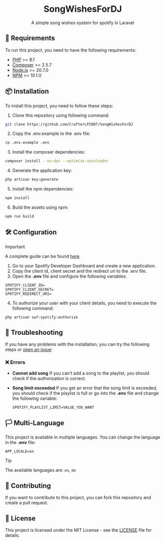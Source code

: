 <div align="center">
    <h1>SongWishesForDJ</h1>
    <p>A simple song wishes system for spotify in Laravel</p>
</div>

## 🔎 Requirements
To run this project, you need to have the following requirements:
- [PHP](https://www.php.net/downloads.php) >= 8.1
- [Composer](https://getcomposer.org/download/) >= 2.5.7
- [Node.js](https://nodejs.org/en/download/package-manager) >= 20.7.0
- [NPM](https://nodejs.org/en/download/package-manager) >= 10.1.0

## 📦 Installation
To install this project, you need to follow these steps:

1. Clone this repository using following command:
```bash
git clone https://github.com/CrafterLP2007/SongWishesForDJ
```

2. Copy the .env.example to the .env file:
```bash
cp .env.example .env
```

3. Install the composer dependencies:
```bash
composer install --no-dev --optimize-autoloader
```

4. Generate the application key:
```bash
php artisan key:generate
```

5. Install the npm dependencies:
```bash
npm install
```

6. Build the assets using npm:
```bash
npm run build
```

## 🛠️ Configuration
> [!IMPORTANT]
> A complete guide can be found [here](https://developer.spotify.com/documentation/web-api/concepts/apps).
1. Go to your Spotify Developer Dashboard and create a new application.
2. Copy the client id, client secret and the redirect uri to the .env file.
3. Open the **.env** file and configure the following variables:
```dotenv
SPOTIFY_CLIENT_ID=
SPOTIFY_CLIENT_SECRET=
SPOTIFY_REDIRECT_URI=
```
4. To authorize your user with your client details, you need to execute the following command:
```bash
php artisan swf:spotify:authorize
```

## 🚀 Troubleshooting
If you have any problems with the installation, you can try the following steps or [open an issue](https://github.com/CrafterLP2007/SongWishesForDJ/issues/new):
### ❌ Errors
- **Cannot add song** 
  If you can't add a song to the playlist, you should check if the authorization is correct.

- **Song limit exceeded**
  If you get an error that the song limit is exceeded, you should check if the playlist is full or go into the **.env** file and change the following variable:
    ```dotenv
    SPOTIFY_PLAYLIST_LIMIT=VALUE_YOU_WANT
    ```
  
## 🏳️ Multi-Language
This project is available in multiple languages. You can change the language in the **.env** file:
```dotenv
APP_LOCALE=en
```
> [!TIP]
> The available languages are: `en`, `de`

## 📝 Contributing
If you want to contribute to this project, you can fork this repository and create a pull request.

## 📜 License
This project is licensed under the MIT License - see the [LICENSE](https://github.com/CrafterLP2007/SongWishesForDJ/blob/master/LICENSE) file for details.
